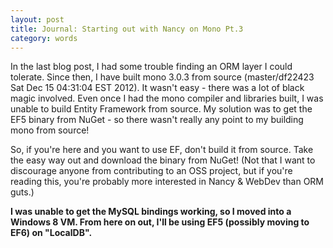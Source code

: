 ```yaml
---
layout: post
title: Journal: Starting out with Nancy on Mono Pt.3      
category: words
---
```

In the last blog post, I had some trouble finding an ORM layer I could tolerate. Since then, I have built mono 3.0.3 from source (master/df22423 Sat Dec 15 04:31:04 EST 2012). It wasn't easy - there was a lot of black magic involved. Even once I had the mono compiler and libraries built, I was unable to build Entity Framework from source. My solution was to get the EF5 binary from NuGet - so there wasn't really any point to my building mono from source!

So, if you're here and you want to use EF, don't build it from source. Take the easy way out and download the binary from NuGet! (Not that I want to discourage anyone from contributing to an OSS project, but if you're reading this, you're probably more interested in Nancy & WebDev than ORM guts.)

**I was unable to get the MySQL bindings working, so I moved into a Windows 8 VM. From here on out, I'll be using EF5 (possibly moving to EF6) on "LocalDB".**